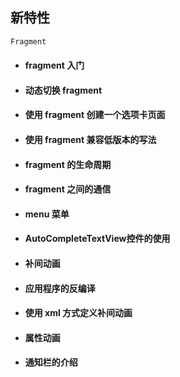 ## 新特性

```java
Fragment
```

* #### fragment 入门
* #### 动态切换 fragment
* #### 使用 fragment 创建一个选项卡页面
* #### 使用 fragment 兼容低版本的写法
* #### fragment 的生命周期
* #### fragment 之间的通信
* #### menu 菜单
* #### AutoCompleteTextView控件的使用
* #### 补间动画
* #### 应用程序的反编译
* #### 使用 xml 方式定义补间动画
* #### 属性动画
* #### 通知栏的介绍



